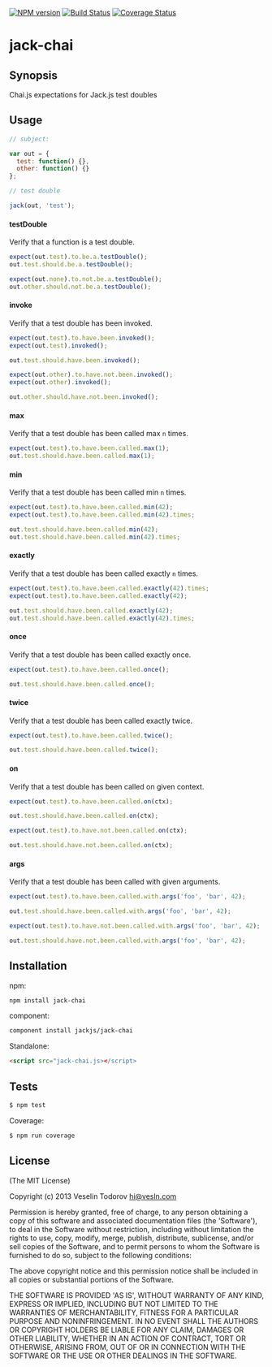 [![NPM version](https://badge.fury.io/js/jack-chai.png)](http://badge.fury.io/js/jack-chai)
[![Build Status](https://secure.travis-ci.org/jackjs/jack-chai.png)](http://travis-ci.org/jackjs/jack-chai)
[![Coverage Status](https://coveralls.io/repos/jackjs/jack-chai/badge.png?branch=master)](https://coveralls.io/r/jackjs/jack-chai?branch=master)

# jack-chai

## Synopsis

Chai.js expectations for Jack.js test doubles

## Usage

```js
// subject:

var out = {
  test: function() {},
  other: function() {}
};

// test double

jack(out, 'test');

```
#### testDouble

Verify that a function is a test double.

```js
expect(out.test).to.be.a.testDouble();
out.test.should.be.a.testDouble();

expect(out.none).to.not.be.a.testDouble();
out.other.should.not.be.a.testDouble();
```

#### invoke

Verify that a test double has been invoked.

```js
expect(out.test).to.have.been.invoked();
expect(out.test).invoked();

out.test.should.have.been.invoked();

expect(out.other).to.have.not.been.invoked();
expect(out.other).invoked();

out.other.should.have.not.been.invoked();
```

#### max

Verify that a test double has been called max `n` times.

```js
expect(out.test).to.have.been.called.max(1);
out.test.should.have.been.called.max(1);
```

#### min

Verify that a test double has been called min `n` times.

```js
expect(out.test).to.have.been.called.min(42);
expect(out.test).to.have.been.called.min(42).times;

out.test.should.have.been.called.min(42);
out.test.should.have.been.called.min(42).times;
```

#### exactly

Verify that a test double has been called exactly `n` times.

```js
expect(out.test).to.have.been.called.exactly(42).times;
expect(out.test).to.have.been.called.exactly(42);

out.test.should.have.been.called.exactly(42);
out.test.should.have.been.called.exactly(42).times;
```

#### once

Verify that a test double has been called exactly once.

```js
expect(out.test).to.have.been.called.once();

out.test.should.have.been.called.once();
```

#### twice

Verify that a test double has been called exactly twice.

```js
expect(out.test).to.have.been.called.twice();

out.test.should.have.been.called.twice();
```

#### on

Verify that a test double has been called on given context.

```js
expect(out.test).to.have.been.called.on(ctx);

out.test.should.have.been.called.on(ctx);

expect(out.test).to.have.not.been.called.on(ctx);

out.test.should.have.not.been.called.on(ctx);
```

#### args

Verify that a test double has been called with given arguments.

```js
expect(out.test).to.have.been.called.with.args('foo', 'bar', 42);

out.test.should.have.been.called.with.args('foo', 'bar', 42);

expect(out.test).to.have.not.been.called.with.args('foo', 'bar', 42);

out.test.should.have.not.been.called.with.args('foo', 'bar', 42);
```

## Installation

npm:

```bash
npm install jack-chai
```

component:

```bash
component install jackjs/jack-chai
```

Standalone:

```html
<script src="jack-chai.js></script>
```

## Tests

```bash
$ npm test
```

Coverage:

```bash
$ npm run coverage
```

## License

(The MIT License)

Copyright (c) 2013 Veselin Todorov <hi@vesln.com>

Permission is hereby granted, free of charge, to any person obtaining
a copy of this software and associated documentation files (the
'Software'), to deal in the Software without restriction, including
without limitation the rights to use, copy, modify, merge, publish,
distribute, sublicense, and/or sell copies of the Software, and to
permit persons to whom the Software is furnished to do so, subject to
the following conditions:

The above copyright notice and this permission notice shall be
included in all copies or substantial portions of the Software.

THE SOFTWARE IS PROVIDED 'AS IS', WITHOUT WARRANTY OF ANY KIND,
EXPRESS OR IMPLIED, INCLUDING BUT NOT LIMITED TO THE WARRANTIES OF
MERCHANTABILITY, FITNESS FOR A PARTICULAR PURPOSE AND NONINFRINGEMENT.
IN NO EVENT SHALL THE AUTHORS OR COPYRIGHT HOLDERS BE LIABLE FOR ANY
CLAIM, DAMAGES OR OTHER LIABILITY, WHETHER IN AN ACTION OF CONTRACT,
TORT OR OTHERWISE, ARISING FROM, OUT OF OR IN CONNECTION WITH THE
SOFTWARE OR THE USE OR OTHER DEALINGS IN THE SOFTWARE.
